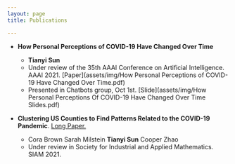 ```yaml
---
layout: page
title: Publications

---
```

* **How Personal Perceptions of COVID-19 Have Changed Over Time** 
  * **Tianyi Sun**
  * Under review of the 35th AAAI Conference on Artificial Intelligence. AAAI 2021. [Paper](assets/img/How Personal Perceptions of COVID-19 Have Changed Over Time.pdf)
  * Presented in Chatbots group, Oct 1st. [Slide](assets/img/How Personal Perceptions Of COVID-19 Have Changed Over Time Slides.pdf) 

* **Clustering US Counties to Find Patterns Related to the COVID-19 Pandemic**. [Long Paper.](assets/img/Clustering_write_up.pdf)
  * Cora Brown Sarah Milstein **Tianyi Sun** Cooper Zhao
  * Under review in Society for Industrial and Applied Mathematics. SIAM 2021.
